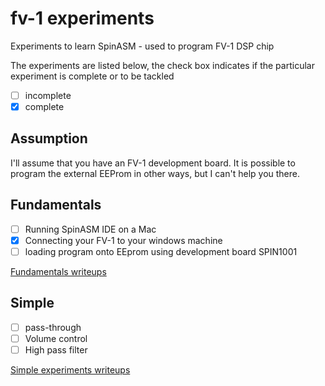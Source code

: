 # fv-1 experiments

Experiments to learn SpinASM - used to program FV-1 DSP chip

The experiments are listed below, the check box indicates if the particular experiment is complete or to be tackled

- [ ] incomplete
- [x] complete

## Assumption

I'll assume that you have an FV-1 development board. It is possible to program the external EEProm in other ways, but I can't help you there. 

## Fundamentals

- [ ] Running SpinASM IDE on a Mac
- [x] Connecting your FV-1 to your windows machine
- [ ] loading program onto EEprom using development board SPIN1001

[Fundamentals writeups](./fundamentals/readme.md)

## Simple

- [ ] pass-through
- [ ] Volume control
- [ ] High pass filter

[Simple experiments writeups](simple/readme.md)